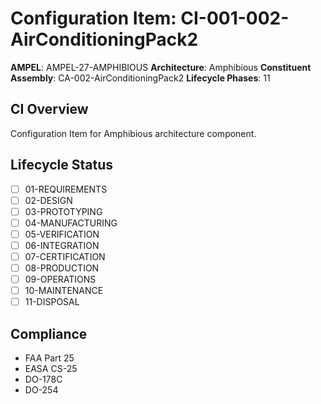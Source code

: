 # Configuration Item: CI-001-002-AirConditioningPack2

**AMPEL**: AMPEL-27-AMPHIBIOUS
**Architecture**: Amphibious
**Constituent Assembly**: CA-002-AirConditioningPack2
**Lifecycle Phases**: 11

## CI Overview
Configuration Item for Amphibious architecture component.

## Lifecycle Status
- [ ] 01-REQUIREMENTS
- [ ] 02-DESIGN
- [ ] 03-PROTOTYPING
- [ ] 04-MANUFACTURING
- [ ] 05-VERIFICATION
- [ ] 06-INTEGRATION
- [ ] 07-CERTIFICATION
- [ ] 08-PRODUCTION
- [ ] 09-OPERATIONS
- [ ] 10-MAINTENANCE
- [ ] 11-DISPOSAL

## Compliance
- FAA Part 25
- EASA CS-25
- DO-178C
- DO-254
